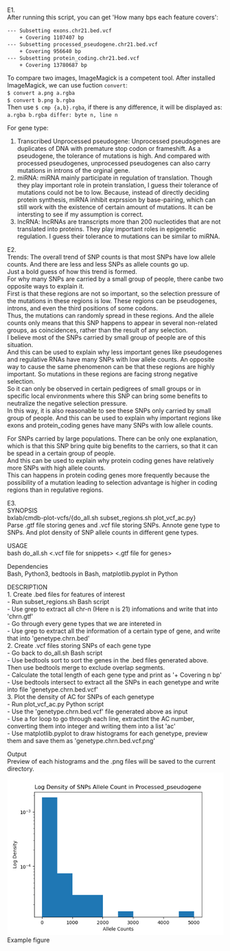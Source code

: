 E1.  
After running this script, you can get 'How many bps each feature covers':  
```
--- Subsetting exons.chr21.bed.vcf
    + Covering 1107407 bp
--- Subsetting processed_pseudogene.chr21.bed.vcf
    + Covering 956640 bp
--- Subsetting protein_coding.chr21.bed.vcf
    + Covering 13780687 bp
```
  
To compare two images, ImageMagick is a competent tool. After installed ImageMagick, we can use fuction `convert`:  
`$ convert a.png a.rgba`  
`$ convert b.png b.rgba`  
Then use `$ cmp {a,b}.rgba`, if there is any difference, it will be displayed as:  
`a.rgba b.rgba differ: byte n, line n`
  
For gene type:  
1) Transcribed Unprocessed pseudogene: Unprocessed pseudogenes are duplicates of DNA with premature stop codon or frameshift. As a pseudogene, the tolerance of mutations is high. And compared with processed pseudogenes, unprocessed pseudogenes can also carry mutations in introns of the orginal gene.  
2) miRNA: miRNA mainly participate in regulation of translation. Though they play important role in protein translation, I guess their tolerance of mutations could not be to low. Because, instead of directly deciding protein synthesis, miRNA inhibit exprssion by base-pairing, which can still work with the existence of certain amount of mutations. It can be intersting to see if my assumption is correct.  
3) lncRNA: lncRNAs are transcripts more than 200 nucleotides that are not translated into proteins. They play important roles in epigenetic regulation. I guess their tolerance to mutations can be similar to miRNA.  
  
  
E2.  
Trends: The overall trend of SNP counts is that most SNPs have low allele counts. And there are less and less SNPs as allele counts go up.  
Just a bold guess of how this trend is formed.   
For why many SNPs are carried by a small group of people, there canbe two opposite ways to explain it.   
First is that these regions are not so important, so the selection pressure of the mutations in these regions is low. These regions can be pseudogenes, introns, and even the third positions of some codons.  
Thus, the mutations can randomly spread in these regions. And the allele counts only means that this SNP happens to appear in several non-related groups, as coincidences, rather than the result of any selection.  
I believe most of the SNPs carried by small group of people are of this situation.  
And this can be used to explain why less important genes like pseudogenes and regulative RNAs have many SNPs with low allele counts.
An opposite way to cause the same phenomenon can be that these regions are highly important. So mutations in these regions are facing strong negative selection.  
So it can only be observed in certain pedigrees of small groups or in specific local environments where this SNP can bring some benefits to neutralize the negative selection pressure.  
In this way, it is also reasonable to see these SNPs only carried by small group of people.
And this can be used to explain why important regions like exons and protein_coding genes have many SNPs with low allele counts.  
   
For SNPs carried by large populations. There can be only one explanation, which is that this SNP bring quite big benefits to the carriers, so that it can be spead in a certain group of people.  
And this can be used to explain why protein coding genes have relatively more SNPs with high allele counts.  
This can happens in protein coding genes more frequently because the possibility of a mutation leading to selection advantage is higher in coding regions than in regulative regions.  
  
  
E3.  
SYNOPSIS  
     bxlab/cmdb-plot-vcfs/{do_all.sh subset_regions.sh plot_vcf_ac.py}  
	 Parse .gtf file storing genes and .vcf file storing SNPs. Annote gene type to SNPs. And plot density of SNP allele counts in different gene types.  
  
USAGE  
     bash do_all.sh <.vcf file for snippets> <.gtf file for genes>  
  
Dependencies  
     Bash, Python3, bedtools in Bash, matplotlib.pyplot in Python  
  
DESCRIPTION  
     1. Create .bed files for features of interest  
         - Run subset_regions.sh Bash script  
         - Use grep to extract all chr-n (Here n is 21) infomations and write that into 'chrn.gtf'   
		 - Go through every gene types that we are intereted in   
		 - Use grep to extract all the information of a certain type of gene, and write that into 'genetype.chrn.bed'  
     2. Create .vcf files storing SNPs of each gene type  
	     - Go back to do_all.sh Bash script  
		 - Use bedtools sort to sort the genes in the .bed files generated above. Then use bedtools merge to exclude overlap segments.  
		 - Calculate the total length of each gene type and print as '+ Covering n bp'  
		 - Use bedtools intersect to extract all the SNPs in each genetype and write into file 'genetype.chrn.bed.vcf'  
	 3. Plot the density of AC for SNPs of each genetype  
	     - Run plot_vcf_ac.py Python script  
		 - Use the 'genetype.chrn.bed.vcf' file generated above as input  
		 - Use a for loop to go through each line, extractint the AC number, converting them into integer and writing them into a list 'ac'  
		 - Use matplotlib.pyplot to draw histograms for each genetype, preview them and save them as 'genetype.chrn.bed.vcf.png'  
  
Output  
     Preview of each histograms and the .png files will be saved to the current directory.  
	 ![Example](processed_pseudogene.chr21.bed.vcf.png)  
	 Example figure